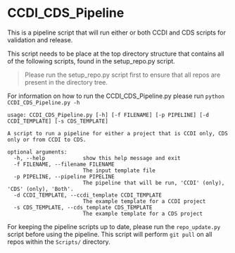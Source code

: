 # CCDI_CDS_Pipeline
This is a pipeline script that will run either or both CCDI and CDS scripts for validation and release.

This script needs to be place at the top directory structure that contains all of the following scripts, found in the setup_repo.py script.

> Please run the setup_repo.py script first to ensure that all repos are present in the directory tree.

For information on how to run the CCDI_CDS_Pipeline.py please run `python CCDI_CDS_Pipeline.py -h`

```
usage: CCDI_CDS_Pipeline.py [-h] [-f FILENAME] [-p PIPELINE] [-d CCDI_TEMPLATE] [-s CDS_TEMPLATE]

A script to run a pipeline for either a project that is CCDI only, CDS only or from CCDI to CDS.

optional arguments:
  -h, --help            show this help message and exit
  -f FILENAME, --filename FILENAME
                        The input template file
  -p PIPELINE, --pipeline PIPELINE
                        The pipeline that will be run, 'CCDI' (only), 'CDS' (only), 'Both'.
  -d CCDI_TEMPLATE, --ccdi_template CCDI_TEMPLATE
                        The example template for a CCDI project
  -s CDS_TEMPLATE, --cds_template CDS_TEMPLATE
                        The example template for a CDS project
```                        
  
For keeping the pipeline scripts up to date, please run the `repo_update.py` script before using the pipeline. This script will perform `git pull` on all repos within the `Scripts/` directory.
